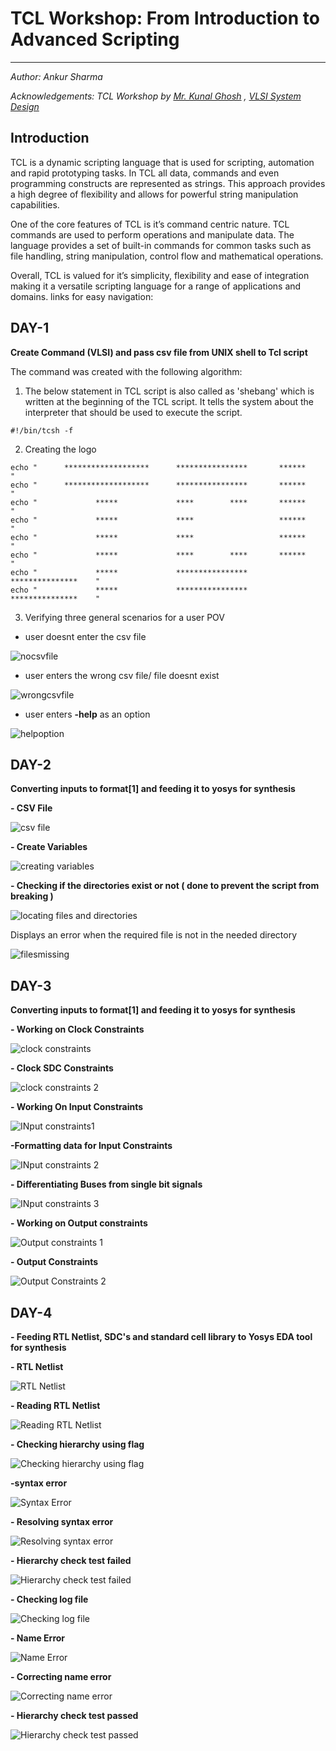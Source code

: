 # TCL Workshop: From Introduction to Advanced Scripting
--------------------------------------------------------------------------------------------------------
_Author: Ankur Sharma_

_Acknowledgements: TCL Workshop by [Mr. Kunal Ghosh](https://github.com/kunalg123) , [VLSI System Design](https://www.vlsisystemdesign.com/)_

## Introduction
TCL is a dynamic scripting language that is used for scripting, automation and rapid prototyping tasks. In TCL all data, commands and even programming constructs are represented as strings. This approach provides a high degree of flexibility and allows for powerful string manipulation capabilities.

One of the core features of TCL is it’s command centric nature. TCL commands are used to perform  operations and manipulate data. The language provides a set of built-in commands for common tasks such as file handling, string manipulation, control flow and mathematical operations.

Overall, TCL is valued for it’s simplicity, flexibility and ease of integration making it a versatile scripting language for a range of applications and domains.
links for easy navigation:

## DAY-1

__Create Command (VLSI) and pass csv file from UNIX shell to Tcl script__

The command was created with the following algorithm:
1) The below statement in TCL script is also called as 'shebang' which is written at the beginning of the TCL script. It tells the system about the interpreter that should be used to execute the script.

```
#!/bin/tcsh -f  
```

2) Creating the logo

```
echo "      *******************      ****************       ******             "
echo "      *******************      ****************       ******             "
echo "             *****             ****        ****       ******             "
echo "             *****             ****                   ******             "
echo "             *****             ****                   ******             "
echo "             *****             ****        ****       ******             "
echo "             *****             ****************       ***************    "
echo "             *****             ****************       ***************    "
```

3) Verifying three general scenarios for a user POV
  - user doesnt enter the csv file

![nocsvfile](https://github.com/ankurxyz/VSD_TCL/blob/main/images/day1/no_csv_file.png)

  - user enters the wrong csv file/ file doesnt exist

![wrongcsvfile](https://github.com/ankurxyz/VSD_TCL/blob/main/images/day1/wrong_csv_file.png)

  - user enters __-help__ as an option

![helpoption](https://github.com/ankurxyz/VSD_TCL/blob/main/images/day1/help_option.png)

 
## DAY-2
__Converting inputs to format[1] and feeding it to yosys for synthesis__

  __- CSV File__

![csv file](https://github.com/ankurxyz/VSD_TCL/blob/main/images/day2/csv_file.png)  

  __- Create Variables__

![creating variables](https://github.com/ankurxyz/VSD_TCL/blob/main/images/day2/creating_variables.png)

  __- Checking if the directories exist or not ( done to prevent the script from breaking )__

![locating files and directories](https://github.com/ankurxyz/VSD_TCL/blob/main/images/day2/locating_files_directories.png)

Displays an error when the required file is not in the needed directory

![filesmissing](https://github.com/ankurxyz/VSD_TCL/blob/main/images/day2/files_missing.png)



## DAY-3
__Converting inputs to format[1] and feeding it to yosys for synthesis__

  __- Working on Clock Constraints__

![clock constraints](https://github.com/ankurxyz/VSD_TCL/blob/main/images/day%203/writing_clk_constraints.png) 

  __- Clock SDC Constraints__

![clock constraints 2](https://github.com/ankurxyz/VSD_TCL/blob/main/images/day%203/clk_sdc_constraints.png)

  __- Working On Input Constraints__

![INput constraints1](https://github.com/ankurxyz/VSD_TCL/blob/main/images/day%203/working_on_input_constraints.png)

  __-Formatting data for Input Constraints__

![INput constraints 2](https://github.com/ankurxyz/VSD_TCL/blob/main/images/day%203/formatting%20data%20for%20IO%20Constraints.png)

  __- Differentiating Buses from single bit signals__

![INput constraints 3](https://github.com/ankurxyz/VSD_TCL/blob/main/images/day%203/differentiating%20buses%20from%20one%20bit%20signals.png)  

  __- Working on Output constraints__

![Output constraints 1](https://github.com/ankurxyz/VSD_TCL/blob/main/images/day%203/working%20on%20output%20constraints.png)

  __- Output Constraints__

![Output Constraints 2](https://github.com/ankurxyz/VSD_TCL/blob/main/images/day%203/output_constraints.png)

## DAY-4
__- Feeding RTL Netlist, SDC's and standard cell library to Yosys EDA tool for synthesis__

  __- RTL Netlist__

![RTL Netlist]() 

  __- Reading RTL Netlist__

![Reading RTL Netlist]()

  __- Checking hierarchy using flag__

![Checking hierarchy using flag]()

  __-syntax error__

![Syntax Error]()

  __- Resolving syntax error__

![Resolving syntax error]()  

  __- Hierarchy check test failed__

![Hierarchy check test failed]()

  __- Checking log file__

![Checking log file]()

  __- Name Error__

![Name Error]()  

  __- Correcting name error__

![Correcting name error]()

  __- Hierarchy check test passed__

![Hierarchy check test passed]()
